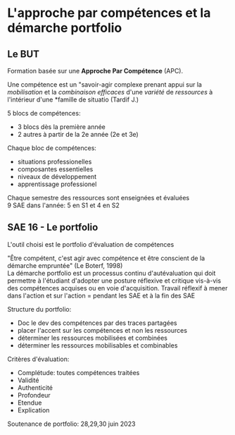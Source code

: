 # L'approche par compétences et la démarche portfolio

## Le BUT

Formation basée sur une **Approche Par Compétence** (APC).

Une compétence est un "savoir-agir complexe prenant appui sur la *mobilisation* et la *combinaison efficaces* d'une *variété* de *ressources* à l'intérieur d'une *famille de situatio (Tardif J.)

5 blocs de compétences:

- 3 blocs dès la première année
- 2 autres à partir de la 2e année (2e et 3e)

Chaque bloc de compétences:

- situations professionelles
- composantes essentielles
- niveaux de développement
- apprentissage professionel

Chaque semestre des ressources sont enseignées et évaluées\
9 SAE dans l'année: 5 en S1 et 4 en S2

## SAE 16 - Le portfolio

L'outil choisi est le portfolio d'évaluation de compétences

"Être compétent, c'est agir avec compétence et être conscient de la démarche empruntée" (Le Boterf, 1998)\
La démarche portfolio est un processus continu d'autévaluation qui doit permettre à l'étudiant d'adopter une posture réflexive et critique vis-à-vis des compétences acquises ou en voie d'acquisition.
Travail réflexif à mener dans l'action et sur l'action = pendant les SAE et à la fin des SAE

Structure du portfolio:

- Doc le dev des compétences par des traces partagées
- placer l'accent sur les compétences et non les ressources
- déterminer les ressources mobilisées et combinées
- déterminer les ressources mobilisables et combinables

Critères d'évaluation:

- Complétude: toutes compétences traitées
- Validité
- Authenticité
- Profondeur
- Etendue
- Explication

Soutenance de portfolio: 28,29,30 juin 2023
